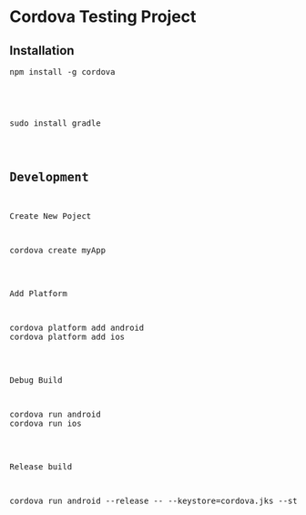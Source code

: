 Cordova Testing Project
=======================
Installation
------------
<pre>
npm install -g cordova<pre>
</pre>
<pre>
sudo install gradle
</pre>
Development
-----------
Create New Poject 
<pre>
cordova create myApp
</pre>
Add Platform
<pre>
cordova platform add android
cordova platform add ios
</pre>
Debug Build
<pre>
cordova run android
cordova run ios
</pre>
Release build
<pre>
cordova run android --release -- --keystore=cordova.jks --storePassword=cordova --alias=cordova --password=cordova
</pre>
